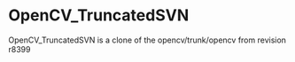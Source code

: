 OpenCV_TruncatedSVN
===================

OpenCV_TruncatedSVN is a clone of the opencv/trunk/opencv from revision r8399